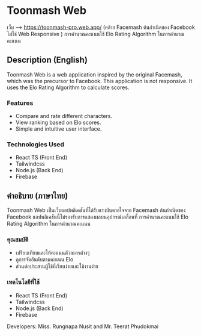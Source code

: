 # Toonmash Web
  เว็บ --> https://toonmash-pro.web.app/ (คล้าย Facemash ต้นกําเนิดของ Facebook ไม่ใช่ Web Responsive )
การคํานวณคะแนนใช้ Elo Rating Algorithm ในการคํานวณคะแนน

## Description (English)
Toonmash Web is a web application inspired by the original Facemash, which was the precursor to Facebook. This application is not responsive. It uses the Elo Rating Algorithm to calculate scores.

### Features
- Compare and rate different characters.
- View ranking based on Elo scores.
- Simple and intuitive user interface.

### Technologies Used
- React TS (Front End)
- Tailwindcss
- Node.js (Back End)
- Firebase

## คำอธิบาย (ภาษาไทย)
Toonmash Web เป็นเว็บแอปพลิเคชันที่ได้รับแรงบันดาลใจจาก Facemash ต้นกำเนิดของ Facebook แอปพลิเคชันนี้ไม่รองรับการแสดงผลบนอุปกรณ์เคลื่อนที่ การคำนวณคะแนนใช้ Elo Rating Algorithm ในการคำนวณคะแนน

### คุณสมบัติ
- เปรียบเทียบและให้คะแนนตัวละครต่างๆ
- ดูการจัดอันดับตามคะแนน Elo
- ส่วนต่อประสานผู้ใช้ที่เรียบง่ายและใช้งานง่าย

### เทคโนโลยีที่ใช้
- React TS (Front End)
- Tailwindcss
- Node.js (Back End)
- Firebase

Developers: Miss. Rungnapa Nusit and Mr. Teerat Phudokmai

